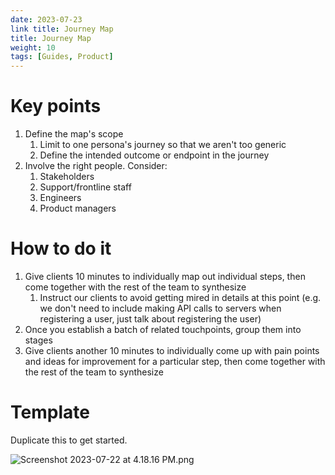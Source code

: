 ```yaml
---
date: 2023-07-23
link title: Journey Map
title: Journey Map
weight: 10
tags: [Guides, Product]
---
```


# Key points

1. Define the map's scope
    1. Limit to one persona's journey so that we aren't too generic
    2. Define the intended outcome or endpoint in the journey
2. Involve the right people. Consider:
    1. Stakeholders
    2. Support/frontline staff
    3. Engineers
    4. Product managers

# How to do it

1. Give clients 10 minutes to individually map out individual steps, then come together with the rest of the team to synthesize
    1. Instruct our clients to avoid getting mired in details at this point (e.g. we don't need to include making API calls to servers when registering a user, just talk about registering the user)
2. Once you establish a batch of related touchpoints, group them into stages
3. Give clients another 10 minutes to individually come up with pain points and ideas for improvement for a particular step, then come together with the rest of the team to synthesize

# Template

Duplicate this to get started.

![Screenshot 2023-07-22 at 4.18.16 PM.png](/img/Screenshot_2023-07-22_at_4.18.16_PM.png)
